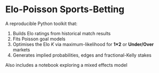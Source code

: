 # Elo-Poisson Sports-Betting
A reproducible Python toolkit that:
1. Builds Elo ratings from historical match results  
2. Fits Poisson goal models  
3. Optimises the Elo *K* via maximum-likelihood for **1×2** or **Under/Over** markets  
4. Generates implied probabilities, edges and fractional-Kelly stakes

Also includes a notebook exploring a mixed effects model

